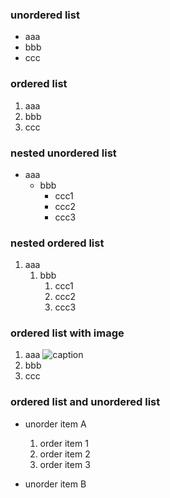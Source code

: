 ### unordered list

- aaa
- bbb
- ccc

### ordered list

1. aaa
2. bbb
3. ccc

### nested unordered list

* aaa
   * bbb
      * ccc1
      * ccc2
      * ccc3

### nested ordered list

1. aaa
   1. bbb
      1. ccc1
      1. ccc2
      1. ccc3

### ordered list with image
1. aaa
![caption](image.jpg)
2. bbb
3. ccc

### ordered list and unordered list

* unorder item A

  1. order item 1
  2. order item 2
  3. order item 3

* unorder item B
